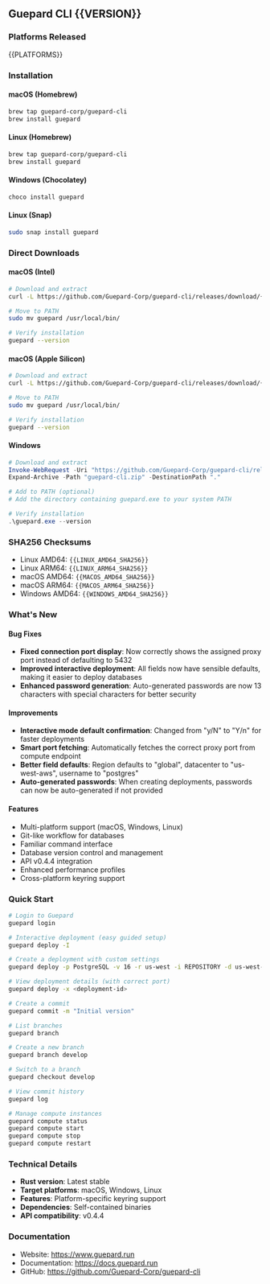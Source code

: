 ## Guepard CLI {{VERSION}}

### Platforms Released
{{PLATFORMS}}

### Installation

#### macOS (Homebrew)
```bash
brew tap guepard-corp/guepard-cli
brew install guepard
```

#### Linux (Homebrew)
```bash
brew tap guepard-corp/guepard-cli
brew install guepard
```

#### Windows (Chocolatey)
```powershell
choco install guepard
```

#### Linux (Snap)
```bash
sudo snap install guepard
```

### Direct Downloads

#### macOS (Intel)
```bash
# Download and extract
curl -L https://github.com/Guepard-Corp/guepard-cli/releases/download/{{VERSION}}/guepard-cli-{{VERSION}}-macos-amd64.tar.gz | tar -xz

# Move to PATH
sudo mv guepard /usr/local/bin/

# Verify installation
guepard --version
```

#### macOS (Apple Silicon)
```bash
# Download and extract
curl -L https://github.com/Guepard-Corp/guepard-cli/releases/download/{{VERSION}}/guepard-cli-{{VERSION}}-macos-arm64.tar.gz | tar -xz

# Move to PATH
sudo mv guepard /usr/local/bin/

# Verify installation
guepard --version
```

#### Windows
```powershell
# Download and extract
Invoke-WebRequest -Uri "https://github.com/Guepard-Corp/guepard-cli/releases/download/{{VERSION}}/guepard-cli-{{VERSION}}-windows-amd64.zip" -OutFile "guepard-cli.zip"
Expand-Archive -Path "guepard-cli.zip" -DestinationPath "."

# Add to PATH (optional)
# Add the directory containing guepard.exe to your system PATH

# Verify installation
.\guepard.exe --version
```

### SHA256 Checksums
- Linux AMD64: `{{LINUX_AMD64_SHA256}}`
- Linux ARM64: `{{LINUX_ARM64_SHA256}}`
- macOS AMD64: `{{MACOS_AMD64_SHA256}}`
- macOS ARM64: `{{MACOS_ARM64_SHA256}}`
- Windows AMD64: `{{WINDOWS_AMD64_SHA256}}`

### What's New

#### Bug Fixes
- **Fixed connection port display**: Now correctly shows the assigned proxy port instead of defaulting to 5432
- **Improved interactive deployment**: All fields now have sensible defaults, making it easier to deploy databases
- **Enhanced password generation**: Auto-generated passwords are now 13 characters with special characters for better security

#### Improvements
- **Interactive mode default confirmation**: Changed from "y/N" to "Y/n" for faster deployments
- **Smart port fetching**: Automatically fetches the correct proxy port from compute endpoint
- **Better field defaults**: Region defaults to "global", datacenter to "us-west-aws", username to "postgres"
- **Auto-generated passwords**: When creating deployments, passwords can now be auto-generated if not provided

#### Features
- Multi-platform support (macOS, Windows, Linux)
- Git-like workflow for databases
- Familiar command interface
- Database version control and management
- API v0.4.4 integration
- Enhanced performance profiles
- Cross-platform keyring support

### Quick Start
```bash
# Login to Guepard
guepard login

# Interactive deployment (easy guided setup)
guepard deploy -I

# Create a deployment with custom settings
guepard deploy -p PostgreSQL -v 16 -r us-west -i REPOSITORY -d us-west-aws -w "your-password"

# View deployment details (with correct port)
guepard deploy -x <deployment-id>

# Create a commit
guepard commit -m "Initial version"

# List branches
guepard branch

# Create a new branch
guepard branch develop

# Switch to a branch
guepard checkout develop

# View commit history
guepard log

# Manage compute instances
guepard compute status
guepard compute start
guepard compute stop
guepard compute restart
```

### Technical Details
- **Rust version**: Latest stable
- **Target platforms**: macOS, Windows, Linux
- **Features**: Platform-specific keyring support
- **Dependencies**: Self-contained binaries
- **API compatibility**: v0.4.4

### Documentation
- Website: https://www.guepard.run
- Documentation: https://docs.guepard.run
- GitHub: https://github.com/Guepard-Corp/guepard-cli
